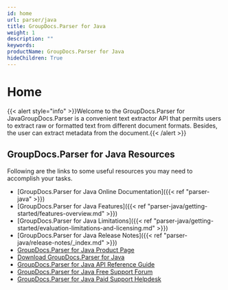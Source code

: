 ```yaml
---
id: home
url: parser/java
title: GroupDocs.Parser for Java
weight: 1
description: ""
keywords: 
productName: GroupDocs.Parser for Java
hideChildren: True
---
```

#  Home 

{{< alert style="info" >}}Welcome to the GroupDocs.Parser for JavaGroupDocs.Parser is a convenient text extractor API that permits users to extract raw or formatted text from different document formats. Besides, the user can extract metadata from the document.{{< /alert >}}

## GroupDocs.Parser for Java Resources

Following are the links to some useful resources you may need to accomplish your tasks.

*   [GroupDocs.Parser for Java Online Documentation]({{< ref "parser-java" >}})
*   [GroupDocs.Parser for Java Features]({{< ref "parser-java/getting-started/features-overview.md" >}})
*   [GroupDocs.Parser for Java Limitations]({{< ref "parser-java/getting-started/evaluation-limitations-and-licensing.md" >}})
*   [GroupDocs.Parser for Java Release Notes]({{< ref "parser-java/release-notes/_index.md" >}})
*   [GroupDocs.Parser for Java Product Page](https://products.groupdocs.com/parser/java)
*   [Download GroupDocs.Parser for Java](https://repository.groupdocs.com/webapp/#/artifacts/browse/tree/General/repo/com/groupdocs/groupdocs-parser)
*   [GroupDocs.Parser for Java API Reference Guide](https://apireference.groupdocs.com/java/parser)
*   [GroupDocs.Parser for Java Free Support Forum](https://forum.groupdocs.com/c/parser)
*   [GroupDocs.Parser for Java Paid Support Helpdesk](https://helpdesk.groupdocs.com/)
